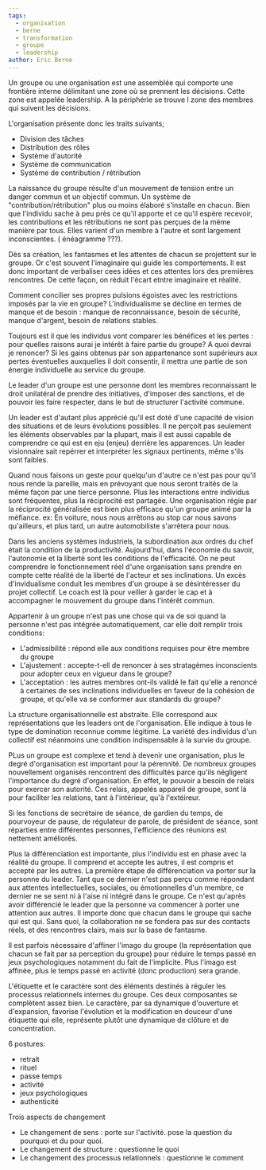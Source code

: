 ```yaml
---
tags:
  - organisation
  - berne
  - transformation
  - groupe
  - leadership
author: Eric Berne
---
```

Un groupe ou une organisation est une assemblée qui comporte une frontière interne délimitant une zone où se prennent les décisions. Cette zone est appelée leadership. A la périphérie se trouve l zone des membres qui suivent les décisions.

L'organisation présente donc les traits suivants;

* Division des tâches
* Distribution des rôles
* Système d'autorité
* Système de communication
* Système de contribution / rétribution

La naissance du groupe résulte d'un mouvement de tension entre un danger commun et un objectif commun. Un système de "contribution/rétribution" plus ou moins élaboré s'installe en chacun. Bien que l'individu sache à peu près ce qu'il apporte et ce qu'il espère recevoir, les contributions et les rétributions ne sont pas perçues de la même manière par tous. Elles varient d'un membre à l'autre et sont largement inconscientes. ( énéagramme ???).

Dès sa création, les fantasmes et les attentes de chacun se projettent sur le groupe. Or c'est souvent l'imaginaire qui guide les comportements. Il est donc important de verbaliser cees idées et ces attentes lors des premières rencontres. De cette façon, on réduit l'écart etntre imaginaire et réalité.

Comment concilier ses propres pulsions égoistes avec les restrictions imposés par la vie en groupe? L'individualisme se décline en termes de manque et de besoin : manque de reconnaissance, besoin de sécurité, manque d'argent, besoin de relations stables.

Toujours est il que les individus vont comparer les bénéfices et les pertes : pour quelles raisons aurai je intérêt à faire partie du groupe? A quoi devrai je renoncer? Si les gains obtenus par son appartenance sont supérieurs aux pertes éventuelles auxquelles il doit consentir, il mettra une partie de son énergie individuelle au service du groupe.

Le leader d'un groupe est une personne dont les membres reconnaissant le droit unilatéral de prendre des initiatives, d'imposer des sanctions, et de pouvoir les faire respecter, dans le but de structurer l'activité commune.

Un leader est d'autant plus apprécié qu'il est doté d'une capacité de vision des situations et de leurs évolutions possibles. Il ne perçoit pas seulement les éléments observables par la plupart, mais il est aussi capable de comprendre ce qui est en eju (enjeu) derrière les apparences. Un leader visionnaire sait repérrer et interpréter les signaux pertinents, même s'ils sont faibles.

Quand nous faisons un geste pour quelqu'un d'autre ce n'est pas pour qu'il nous rende la pareille, mais en prévoyant que nous seront traités de la même façon par une tierce personne. Plus les interactions entre individus sont fréquentes, plus la réciprocité est partagée. Une organisation régie par la réciprocité généralisée est bien plus efficace qu'un groupe animé par la méfiance.
ex: En voiture, nous nous arrêtons au stop car nous savons qu'ailleurs, et plus tard, un autre automobiliste s'arrêtera pour nous.

Dans les anciens systèmes industriels, la subordination aux ordres du chef  était la condition de la productivité. Aujourd'hui, dans l'économie du savoir, l'autonomie et la liberté sont les conditions de l'efficacité. On ne peut comprendre le fonctionnement réel d'une organisation sans prendre en compte cette réalité de la liberté de l'acteur et ses inclinations.
Un excès d'invidualisme conduit les membres d'un groupe à se désintéresser du projet collectif. Le coach est là pour veiller à garder le cap et à accompagner le mouvement du groupe dans l'intérêt commun.

Appartenir à un groupe n'est pas une chose qui va de soi quand la personne n'est pas intégrée automatiquement, car elle doit remplir trois conditions:

* L'admissibilité : répond elle aux conditions requises pour être membre du groupe
* L'ajustement : accepte-t-ell de renoncer à ses stratagèmes inconscients pour adopter ceux en vigueur dans le groupe?
* L'acceptation : les autres membres ont-ils validé le fait qu'elle a renoncé à certaines de ses inclinations individuelles en faveur de la cohésion de groupe, et qu'elle va se conformer aux standards du groupe?

La structure organisationnelle est abstraite. Elle correspond aux représentations que les leaders ont de l'organisation. Elle indique à tous le type de domination reconnue comme légitime.
La variété des individus d'un collectif est néanmoins une condition indispensable à la survie du groupe.

PLus un groupe est complexe et tend à devenir une organisation, plus le degré d'organisation est important pour la pérennité. De nombreux groupes nouvellement organisés rencontrent des difficultés parce qu'ils négligent l'importance du degré d'organisation. En effet, le pouvoir a besoin de relais pour exercer son autorité. Ces relais, appelés appareil de groupe, sont là pour faciliter les relations, tant à l'intérieur, qu'à l'extéireur.

Si les fonctions de secrétaire de séance, de gardien du temps, de pourvoyeur de pause, de régulateur de parole, de président de séance, sont réparties entre différentes personnes, l'efficience des réunions est nettement améliorés.

Plus la différenciation est importante, plus l'individu est en phase avec la réalité du groupe. Il comprend et accepte les autres, il est compris et accepté par les autres. La première étape de différenciation va porter sur la personne du leader. Tant que ce dernier n'est pas perçu comme répondant aux attentes intellectuelles, sociales, ou émotionnelles d'un membre, ce dernier ne se sent ni à l'aise ni intégré dans le groupe.
Ce n'est qu'après avoir différencié le leader que la personne va commencer à porter une attention aux autres. Il importe donc que chacun dans le groupe qui sache qui est qui. Sans quoi,  la collaboration ne se fondera pas sur des contacts réels, et des rencontres clairs, mais sur la base de fantasme.

Il est parfois nécessaire d'affiner l'imago du groupe (la représentation que chacun se fait par sa perception du groupe) pour réduire le temps passé en jeux psychologiques notamment du fait de l'implicite. Plus l'imago est affinée, plus le temps passé en activité (donc production) sera grande.

L'étiquette et le caractère sont des éléments destinés à réguler les processus relationnels internes du groupe. Ces deux composantes se complètent assez bien. Le caractère, par sa dynamique d'ouverture et d'expansion, favorise l'évolution et la modification en douceur d'une étiquette qui elle, représente plutôt une dynamique de clôture et de concentration.

6 postures:

* retrait
* rituel
* passe temps
* activité
* jeux psychologiques
* authenticité

Trois aspects de changement

* Le changement de sens : porte sur l'activité. pose la question du pourquoi et du pour quoi.
* Le changement de structure : questionne le quoi
* Le changement des processus relationnels : questionne le comment
